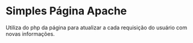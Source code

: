 # Simples Página Apache
Utiliza do php da página para atualizar a cada requisição do usuário com novas informações.